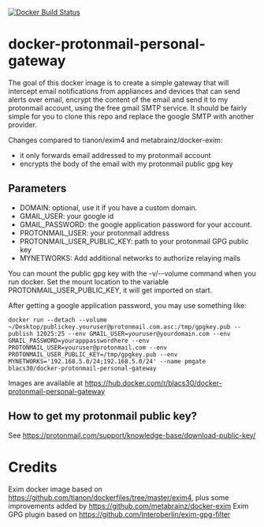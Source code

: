 [![Docker Build Status](https://img.shields.io/docker/build/blacs30/docker-protonmail-personal-gateway.svg)](https://hub.docker.com/r/blacs30/docker-protonmail-personal-gateway/builds/)

# docker-protonmail-personal-gateway

The goal of this docker image is to create a simple gateway that will intercept email notifications from appliances and devices that can send alerts over email, encrypt the content of the email and send it to my protonmail account, using the free gmail SMTP service. It should be fairly simple for you to clone this repo and replace the google SMTP with another provider. 

Changes compared to tianon/exim4 and metabrainz/docker-exim:

- it only forwards email addressed to my protonmail account
- encrypts the body of the email with my protonmail public gpg key

## Parameters
- DOMAIN: optional, use it if you have a custom domain.
- GMAIL_USER: your google id
- GMAIL_PASSWORD: the google application password for your account.
- PROTONMAIL_USER: your protonmail address
- PROTONMAIL_USER_PUBLIC_KEY: path to your protonmail GPG public key
- MYNETWORKS: Add additional networks to authorize relaying mails

You can mount the public gpg key with the -v/--volume command when you run docker. Set the mount location to the variable PROTONMAIL_USER_PUBLIC_KEY, it will get imported on start.

After getting a google application password, you may use something like:

```
docker run --detach --volume ~/Desktop/publickey.youruser@protonmail.com.asc:/tmp/gpgkey.pub --publish 12025:25 --env GMAIL_USER=youruser@yourdomain.com --env GMAIL_PASSWORD=yourapppasswordhere --env PROTONMAIL_USER=youruser@protonmail.com --env PROTONMAIL_USER_PUBLIC_KEY=/tmp/gpgkey.pub --env MYNETWORKS='192.168.5.0/24;192.168.5.0/24' --name pmgate blacs30/docker-protonmail-personal-gateway
```

Images are available at https://hub.docker.com/r/blacs30/docker-protonmail-personal-gateway

## How to get my protonmail public key?
See https://protonmail.com/support/knowledge-base/download-public-key/

# Credits
Exim docker image based on https://github.com/tianon/dockerfiles/tree/master/exim4, plus some improvements added by https://github.com/metabrainz/docker-exim
Exim GPG plugin based on https://github.com/Interoberlin/exim-gpg-filter

